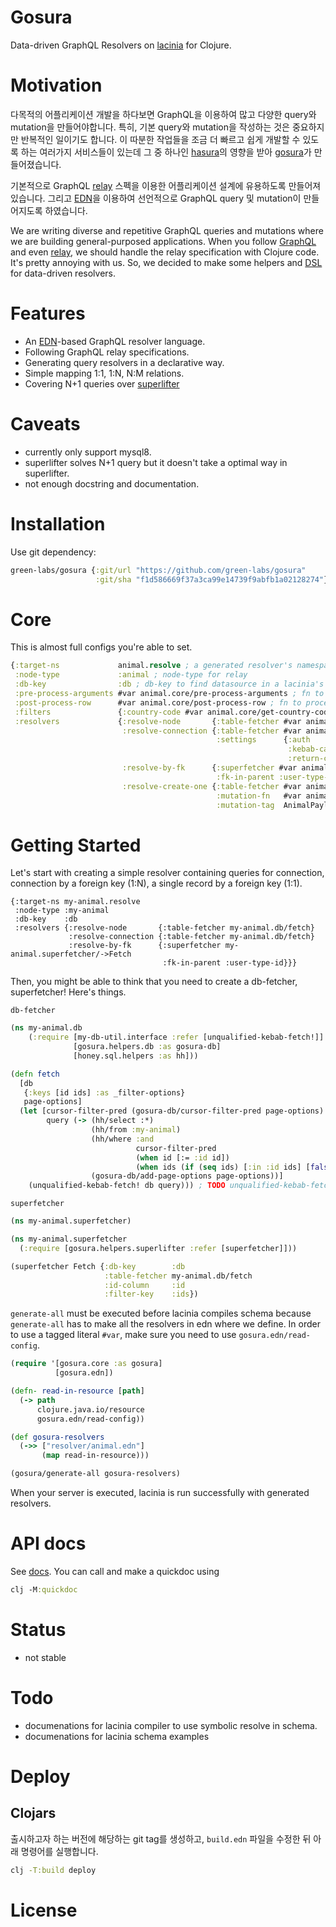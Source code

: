 # Gosura
Data-driven GraphQL Resolvers on [lacinia](https://github.com/walmartlabs/lacinia) for Clojure.

# Motivation
다목적의 어플리케이션 개발을 하다보면 GraphQL을 이용하여 많고 다양한 query와 mutation을 만들어야합니다. 특히, 기본 query와 mutation을 작성하는 것은 중요하지만 반복적인 일이기도 합니다. 이 따분한 작업들을 조금 더 빠르고 쉽게 개발할 수 있도록 하는 여러가지 서비스들이 있는데 그 중 하나인 [hasura](https://hasura.io/)의 영향을 받아 [gosura](https://github.com/green-labs/gosura)가 만들어졌습니다.

기본적으로 GraphQL [relay](https://relay.dev/) 스펙을 이용한 어플리케이션 설계에 유용하도록 만들어져있습니다. 그리고 [EDN](https://github.com/edn-format/edn)을 이용하여 선언적으로 GraphQL query 및 mutation이 만들어지도록 하였습니다.

We are writing diverse and repetitive GraphQL queries and mutations where we are building general-purposed applications. When you follow [GraphQL](https://graphql.org/) and even [relay](https://relay.dev/), we should handle the relay specification with Clojure code. It's pretty annoying with us. So, we decided to make some helpers and [DSL](https://en.wikipedia.org/wiki/Domain-specific_language) for data-driven resolvers.

# Features
- An [EDN](https://github.com/edn-format/edn)-based GraphQL resolver language.
- Following GraphQL relay specifications.
- Generating query resolvers in a declarative way.
- Simple mapping 1:1, 1:N, N:M relations.
- Covering N+1 queries over [superlifter](https://github.com/oliyh/superlifter)

# Caveats
- currently only support mysql8.
- superlifter solves N+1 query but it doesn't take a optimal way in superlifter.
- not enough docstring and documentation.

# Installation
Use git dependency:
```clojure
green-labs/gosura {:git/url "https://github.com/green-labs/gosura"
                   :git/sha "f1d586669f37a3ca99e14739f9abfb1a02128274"}
```

# Core
This is almost full configs you're able to set.
```clojure
{:target-ns             animal.resolve ; a generated resolver's namespace
 :node-type             :animal ; node-type for relay
 :db-key                :db ; db-key to find datasource in a lacinia's context
 :pre-process-arguments #var animal.core/pre-process-arguments ; fn to process in args
 :post-process-row      #var animal.core/post-process-row ; fn to process in a result
 :filters               {:country-code #var animal.core/get-country-code} ; filters for additional filter opts for query
 :resolvers             {:resolve-node       {:table-fetcher #var animal.db/fetch} ; table fetcher for queries
                         :resolve-connection {:table-fetcher #var animal.db/fetch
                                              :settings      {:auth               #var animal.core/auth ; set for authentification and authorization.
                                                              :kebab-case?        true ; opts ; transform args into kebeb-case. A default is true.
                                                              :return-camel-case? true}} ; opts ; transform results into camelCase. A default value is true.
                         :resolve-by-fk      {:superfetcher #var animal.superfetcher/->Fetch ; superfetcher for superlifter
                                              :fk-in-parent :user-type-id}
                         :resolve-create-one {:table-fetcher #var animal.db/fetch
                                              :mutation-fn   #var animal.core/create-one 
                                              :mutation-tag  AnimalPayload}}}
```

# Getting Started
Let's start with creating a simple resolver containing queries for connection, connection by a foreign key (1:N), a single record by a foreign key (1:1).
```edn
{:target-ns my-animal.resolve
 :node-type :my-animal
 :db-key    :db
 :resolvers {:resolve-node       {:table-fetcher my-animal.db/fetch}
             :resolve-connection {:table-fetcher my-animal.db/fetch}
             :resolve-by-fk      {:superfetcher my-animal.superfetcher/->Fetch
                                  :fk-in-parent :user-type-id}}}

```

Then, you might be able to think that you need to create a db-fetcher, superfetcher!
Here's things.

`db-fetcher`
```clojure
(ns my-animal.db
    (:require [my-db-util.interface :refer [unqualified-kebab-fetch!]]
              [gosura.helpers.db :as gosura-db]
              [honey.sql.helpers :as hh]))

(defn fetch
  [db
   {:keys [id ids] :as _filter-options}
   page-options]
  (let [cursor-filter-pred (gosura-db/cursor-filter-pred page-options)
        query (-> (hh/select :*)
                  (hh/from :my-animal)
                  (hh/where :and
                            cursor-filter-pred
                            (when id [:= :id id])
                            (when ids (if (seq ids) [:in :id ids] [false])))
                  (gosura-db/add-page-options page-options))]
    (unqualified-kebab-fetch! db query))) ; TODO unqualified-kebab-fetch! will be in gosura?
```

`superfetcher`
```clojure
(ns my-animal.superfetcher)

(ns my-animal.superfetcher
  (:require [gosura.helpers.superlifter :refer [superfetcher]]))

(superfetcher Fetch {:db-key        :db
                     :table-fetcher my-animal.db/fetch
                     :id-column     :id
                     :filter-key    :ids})
```

`generate-all` must be executed before lacinia compiles schema because `generate-all` has to make all the resolvers in edn where we define. In order to use a tagged literal `#var`, make sure you need to use `gosura.edn/read-config`.
```clojure
(require '[gosura.core :as gosura]
          [gosura.edn])

(defn- read-in-resource [path]
  (-> path
      clojure.java.io/resource
      gosura.edn/read-config))

(def gosura-resolvers
  (->> ["resolver/animal.edn"]
       (map read-in-resource)))

(gosura/generate-all gosura-resolvers)
```

When your server is executed, lacinia is run successfully with generated resolvers.

# API docs
See [docs](API.md). You can call and make a quickdoc using
```clojure
clj -M:quickdoc
```
# Status
- not stable

# Todo
- documenations for lacinia compiler to use symbolic resolve in schema.
- documenations for lacinia schema examples

# Deploy
## Clojars

출시하고자 하는 버전에 해당하는 git tag를 생성하고, `build.edn` 파일을 수정한 뒤 아래 명령어를 실행합니다.

```bash
clj -T:build deploy
```

# License
